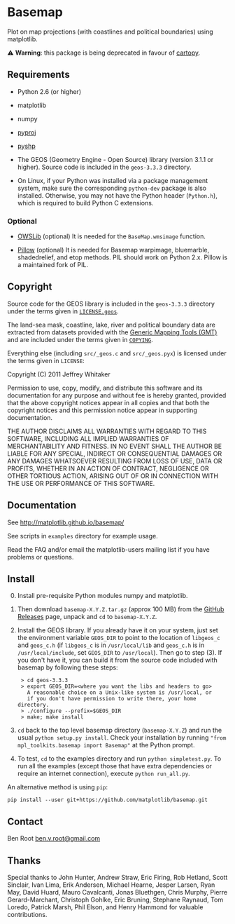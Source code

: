 # Basemap

Plot on map projections (with coastlines and political boundaries)
using matplotlib.

:warning: **Warning**: this package is being deprecated in favour of
[cartopy](https://scitools.org.uk/cartopy/docs/latest/).

## Requirements

* Python 2.6 (or higher)

* matplotlib

* numpy

* [pyproj](https://github.com/jswhit/pyproj)

* [pyshp](https://github.com/GeospatialPython/pyshp)

* The GEOS (Geometry Engine - Open Source) library (version 3.1.1 or higher).
Source code is included in the `geos-3.3.3` directory.

* On Linux, if your Python was installed via a package management system, make
sure the corresponding `python-dev` package is also installed. Otherwise, you
may not have the Python header (`Python.h`), which is required to build Python
C extensions.

### Optional

* [OWSLib](https://github.com/geopython/OWSLib) (optional) It is needed for
the `BaseMap.wmsimage` function.

* [Pillow](https://python-pillow.github.io/) (optional) It is needed for
Basemap warpimage, bluemarble, shadedrelief, and etop methods. PIL should
work on Python 2.x. Pillow is a maintained fork of PIL.

## Copyright

Source code for the GEOS library is included in the `geos-3.3.3` directory
under the terms given in [`LICENSE.geos`].

The land-sea mask, coastline, lake, river and political boundary data are
extracted from datasets provided with the
[Generic Mapping Tools (GMT)](http://gmt.soest.hawaii.edu) and are included
under the terms given in [`COPYING`].

Everything else (including `src/_geos.c` and `src/_geos.pyx`) is licensed under
the terms given in `LICENSE`:

Copyright (C) 2011 Jeffrey Whitaker

Permission to use, copy, modify, and distribute this software and its
documentation for any purpose and without fee is hereby granted,
provided that the above copyright notices appear in all copies and that
both the copyright notices and this permission notice appear in
supporting documentation.

THE AUTHOR DISCLAIMS ALL WARRANTIES WITH REGARD TO THIS SOFTWARE,
INCLUDING ALL IMPLIED WARRANTIES OF MERCHANTABILITY AND FITNESS. IN NO
EVENT SHALL THE AUTHOR BE LIABLE FOR ANY SPECIAL, INDIRECT OR
CONSEQUENTIAL DAMAGES OR ANY DAMAGES WHATSOEVER RESULTING FROM LOSS OF
USE, DATA OR PROFITS, WHETHER IN AN ACTION OF CONTRACT, NEGLIGENCE OR
OTHER TORTIOUS ACTION, ARISING OUT OF OR IN CONNECTION WITH THE USE OR
PERFORMANCE OF THIS SOFTWARE.

## Documentation

See http://matplotlib.github.io/basemap/

See scripts in `examples` directory for example usage.

Read the FAQ and/or email the matplotlib-users mailing list if you have
problems or questions.

## Install

0. Install pre-requisite Python modules numpy and matplotlib.

1. Then download `basemap-X.Y.Z.tar.gz` (approx 100 MB) from the
[GitHub Releases](https://github.com/matplotlib/basemap/releases) page,
unpack and `cd` to `basemap-X.Y.Z`.

2. Install the GEOS library. If you already have it on your system, just
set the environment variable `GEOS_DIR` to point to the location of `libgeos_c`
and `geos_c.h` (if `libgeos_c` is in `/usr/local/lib` and `geos_c.h` is in
`/usr/local/include`, set `GEOS_DIR` to `/usr/local`). Then go to step (3).
If you don't have it, you can build it from the source code included with
basemap by following these steps:

	```
	 > cd geos-3.3.3
	 > export GEOS_DIR=<where you want the libs and headers to go>
	   A reasonable choice on a Unix-like system is /usr/local, or
	   if you don't have permission to write there, your home directory.
	 > ./configure --prefix=$GEOS_DIR
	 > make; make install
	```

3. `cd` back to the top level basemap directory (`basemap-X.Y.Z`) and run
the usual `python setup.py install`. Check your installation by running
``"from mpl_toolkits.basemap import Basemap"`` at the Python prompt.

4. To test, `cd` to the examples directory and run `python simpletest.py`.
To run all the examples (except those that have extra dependencies
or require an internet connection), execute `python run_all.py`.

An alternative method is using `pip`:

```
pip install --user git+https://github.com/matplotlib/basemap.git
```

## Contact

Ben Root <ben.v.root@gmail.com>

## Thanks

Special thanks to John Hunter, Andrew Straw, Eric Firing, Rob Hetland, Scott
Sinclair, Ivan Lima, Erik Andersen, Michael Hearne, Jesper Larsen, Ryan May,
David Huard, Mauro Cavalcanti, Jonas Bluethgen, Chris Murphy, Pierre
Gerard-Marchant, Christoph Gohlke, Eric Bruning, Stephane Raynaud, Tom Loredo,
Patrick Marsh, Phil Elson, and Henry Hammond for valuable contributions.


[`LICENSE.geos`]:
packages/basemap/LICENSE.geos
[`COPYING`]:
packages/basemap_data/COPYING
